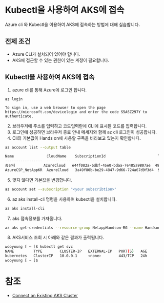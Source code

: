 # Kubectl을 사용하여 AKS에 접속

Azure cli 와 Kubectl을 이용하여 AKS에 접속하는 방법에 대해 실습합니다.

## 전제 조건

- Azure CLI가 설치되어 있어야 합니다.
- AKS에 접근할 수 있는 권한이 있는 계정이 필요합니다.

## Kubectl을 사용하여 AKS에 접속

1. azure cli를 통해 Azure에 로그인 합니다.

```bash
az login
```

```
To sign in, use a web browser to open the page https://microsoft.com/devicelogin and enter the code S5ASZ297Y to authenticate.
```

2. 브라우저에 주소를 입력하고 코드입력란에 CLI에 표시된 코드를 입력합니다.
3. 로그인에 성공하면 브라우저 종료 안내 메세지와 함께 az cli 로그인이 성공합니다.
4. Cli의 기본값이 Hands on에 사용할 구독을 바라보고 있는지 확인합니다.

```bash
az account list --output table
```

```bash
Name               CloudName    SubscriptionId                        TenantId                              State    IsDefault
-----------------  -----------  ------------------------------------  ------------------------------------  -------  -----------
종량제             AzureCloud   e44f082a-6dbf-46e0-bdaa-7e485a9807ae  4949618e-15bd-4e73-8600-555f657fd9b1  Enabled  True
AzureCSP_NetAppKR  AzureCloud   3a49f80b-be29-4847-9d66-724a67d9f3d4  984e6d5f-7ea1-4394-8330-52e1f31b4097  Enabled  False
```

5. 맞지 않다면 기본값을 변경합니다.

```bash
az account set --subscription "<your subscribtion>"
```

6. az aks install-cli 명령을 사용하여 kubectl을 설치합니다.

```bash
az aks install-cli
```

7. aks 접속정보를 가져옵니다.

```bash
az aks get-credentials --resource-group NetappHandson-RG --name Handson-AKS
```

8. AKS서비스 조회 시 아래와 같은 결과가 출력됩니다.

```bash
wooyoung [ ~ ]$ kubectl get svc
NAME         TYPE        CLUSTER-IP   EXTERNAL-IP   PORT(S)   AGE
kubernetes   ClusterIP   10.0.0.1     <none>        443/TCP   24h
wooyoung [ ~ ]$ 
```

# 참조

- [Connect an Existing AKS Cluster](https://docs.spot.io/ocean/getting-started/aks)
